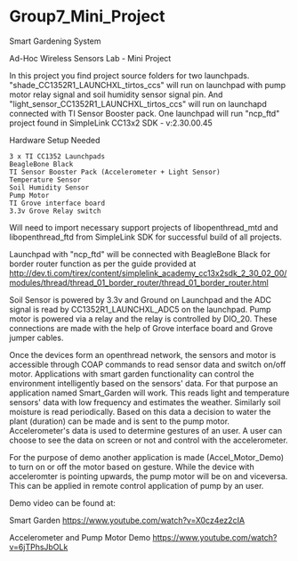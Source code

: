 # Group7_Mini_Project

Smart Gardening System

Ad-Hoc Wireless Sensors Lab - Mini Project

In this project you find project source folders for two launchpads. "shade_CC1352R1_LAUNCHXL_tirtos_ccs" will run on launchpad with pump motor relay signal and soil humidity sensor signal pin. And "light_sensor_CC1352R1_LAUNCHXL_tirtos_ccs" will run on launchapd connected with TI Sensor Booster pack. One launchpad will run "ncp_ftd" project found in SimpleLink CC13x2 SDK - v:2.30.00.45

Hardware Setup Needed

	3 x TI CC1352 Launchpads
	BeagleBone Black
	TI Sensor Booster Pack (Accelerometer + Light Sensor)
	Temperature Sensor
	Soil Humidity Sensor
	Pump Motor
	TI Grove interface board
	3.3v Grove Relay switch
	
Will need to import necessary support projects of libopenthread_mtd and libopenthread_ftd from SimpleLink SDK for successful build of all projects.

Launchpad with "ncp_ftd" will be connected with BeagleBone Black for border router function as per the guide provided at http://dev.ti.com/tirex/content/simplelink_academy_cc13x2sdk_2_30_02_00/modules/thread/thread_01_border_router/thread_01_border_router.html

Soil Sensor is powered by 3.3v and Ground on Launchpad and the ADC signal is read by CC1352R1_LAUNCHXL_ADC5 on the launchpad. Pump motor is powered via a relay and the relay is controlled by DIO_20. These connections are made with the help of Grove interface board and Grove jumper cables.

Once the devices form an openthread network, the sensors and motor is accessible through COAP commands to read sensor data and switch on/off motor. Applications with smart garden functionality can control the environment intelligently based on the sensors' data. For that purpose an application named Smart_Garden will work. This reads light and temperature sensors' data with low frequency and estimates the weather. Similarly soil moisture is read periodically. Based on this data a decision to water the plant (duration) can be made and is sent to the pump motor. Accelerometer's data is used to determine gestures of an user. A user can choose to see the data on screen or not and control with the accelerometer.

For the purpose of demo another application is made (Accel_Motor_Demo) to turn on or off the motor based on gesture. While the device with acceleromter is pointing upwards, the pump motor will be on and viceversa. This can be applied in remote control application of pump by an user.

Demo video can be found at:

Smart Garden
https://www.youtube.com/watch?v=X0cz4ez2cIA

Accelerometer and Pump Motor Demo
https://www.youtube.com/watch?v=6jTPhsJbOLk
